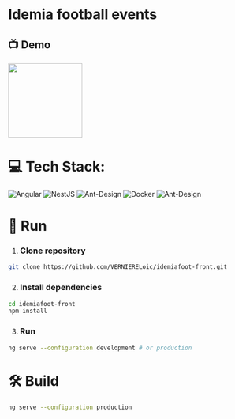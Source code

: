# Idemia football events
## 📺 Demo
<img src="src/assets/readme/demo.gif" width="150px">


# 💻 Tech Stack:

![Angular](https://img.shields.io/badge/angular-%23DD0031.svg?style=for-the-badge&logo=angular&logoColor=white) ![NestJS](https://img.shields.io/badge/nestjs-%23E0234E.svg?style=for-the-badge&logo=nestjs&logoColor=white)
![Ant-Design](https://img.shields.io/badge/-AntDesign-%230170FE?style=for-the-badge&logo=ant-design&logoColor=white) ![Docker](https://img.shields.io/badge/docker-%230db7ed.svg?style=for-the-badge&logo=docker&logoColor=white)
![Ant-Design](https://img.shields.io/badge/MariaDB-003545?style=for-the-badge&logo=mariadb&logoColor=white)

# 🚀 Run

1. ### Clone repository

```bash
git clone https://github.com/VERNIERELoic/idemiafoot-front.git
```

2. ### Install dependencies

```bash
cd idemiafoot-front
npm install
```
3. ### Run

```bash
ng serve --configuration development # or production
```

# 🛠️ Build

```bash
ng serve --configuration production
```




